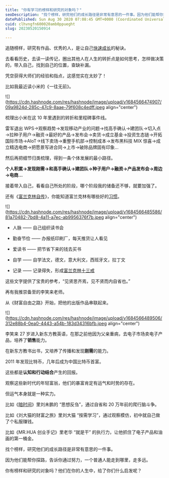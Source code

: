 ```yaml
---
title: "你有学习的榜样和研究的对象吗？"
seoDescription: "找个榜样，研究他们的成长路径是非常有意思的一件事。因为他们能帮你探路，告诉你通过努力，一个普通人能走到哪里，走多远。"
datePublished: Sun Aug 30 2020 07:08:45 GMT+0000 (Coordinated Universal Time)
cuid: clhvngfn600020amb0ppueght
slug: 20230520150914

---
```


追随榜样，研究有作品、优秀的人，是让自己[快速成长](http://mp.weixin.qq.com/s?__biz=MzI3MzU5MDA1OQ==&mid=2247485913&idx=1&sn=ac117f635cace492b8b3954e11dae22b&chksm=eb21bb9ddc56328b8e045b30ee24af4576fb8d33c3982e1049028fe460b38d33c19abbc8325a&scene=21#wechat_redirect)的秘诀。

去看看历史，去读一读传记，圈出其他人在人生的转折点是如何思考，怎样做决策的，带入自己，找到自己的位置，查缺补漏。

凭空获得大师们的经验和指点，这感觉实在太妙了！

比如我最近读小米的《一往无前》。

![](https://cdn.hashnode.com/res/hashnode/image/upload/v1684566474907/09a9824d-285c-47c9-8aae-79f608c4edff.jpeg align="center")

梳理出小米在这 10 年里遇到的转折和里程碑事件线。

雷军退出 WPS→观察趋势→发现移动产业的问题→找高手确认→建团队→切入点→拉种子用户→融资→最好的产品→发布会→卖货→成立基金→投资生态链→开拓国际市场→AIoT→线下卖场→重整手机部→控制成本→发布黑科技 MIX 惊喜→成立精选电商→把愿景写进合同→上市→破除品牌固有印象...

然后再把细节归类梳理，得到一条个体发展的最小路径。

**个人积累→发现刚需→和高手确认→建团队→种子用户→融资→产品发布会→周边→电商...**

接着带入自己，看看自己所处的阶段，哪个阶段我的储备还不够，就要加强了。

还有《[富兰克林自传](http://mp.weixin.qq.com/s?__biz=MzI3MzU5MDA1OQ==&mid=2247485266&idx=1&sn=606f516d53dd320566e84e535bce9085&chksm=eb21b516dc563c00874c9a0bc27d2c7454edeb7643b22e3c803104bdd74b2342a72dfaacbf0e&scene=21#wechat_redirect)》，你能知道富兰克林有哪些好的[习惯](http://mp.weixin.qq.com/s?__biz=MzI3MzU5MDA1OQ==&mid=2247486316&idx=1&sn=5046ad3c4dd25042a08ed4653cf56fc7&chksm=eb21b928dc56303e8a399537e0828fae1375ae1a21a76d6bc522c0ede6d3b48b4c83f69a89f0&scene=21#wechat_redirect)。

![](https://cdn.hashnode.com/res/hashnode/image/upload/v1684566485586/81a70482-7bd8-4a11-a7ec-ab9956376f7b.jpeg align="center")

* 人脉 —— 自己组织读书会  
    
* 勤奋节俭 —— 办报纸印刷厂，每天推货让人看见
    
* 爱读书 —— 把节省下来的钱去买书
    
* 自学 —— 自学法文，德文，意大利文，西班牙文，拉丁文
    
* 记录 —— 记录得失，形成[富兰克林十三戒](http://mp.weixin.qq.com/s?__biz=MzI3MzU5MDA1OQ==&mid=2247484913&idx=1&sn=4028cd86f038d24b8507226dfb0f6053&chksm=eb21b7b5dc563ea37853cd19af7e26e56d7e9a5d13f27aec25434bb31cae1d4a24a710da7669&scene=21#wechat_redirect)
    

这些文字提供了宝贵的参考，“见贤思齐焉，见不贤而内自省也。”

再有我推崇备至的李笑来老师。

从《财富自由之路》开始，把他的出版作品串联起来。

![](https://cdn.hashnode.com/res/hashnode/image/upload/v1684566489506/312e88b4-0ea0-4443-a54b-183d34316bfb.jpeg align="center")

李笑来 27 岁进入新东方教英语，在那之前他因为父亲重病，去电子市场卖电子产品，培养了**销售**能力。

在新东方教书出书，又培养了传播和发现**刚需**的能力。

2011 年发现比特币，几年后成为中国比特币首富。

这些都是**认知和行动结合**产生的回报。

观察这些新时代的年轻富翁，他们的暴富肯定有运气和时势的存在。

但运气本身就是一种实力。

比如《[暗时间](http://mp.weixin.qq.com/s?__biz=MzI3MzU5MDA1OQ==&mid=2247485766&idx=1&sn=b1661a76652200987008a90f3e197d92&chksm=eb21bb02dc5632143bb1dcc22b6d4b2ea4794144ffdc9277e33820e651c0acd1fc72abd29a88&scene=21#wechat_redirect)》里刘未鹏的 “思想反刍”，通过自省和 20 万年前的爬行脑斗争。

比如《刘大猫的财富之旅》里刘大猫 “按需学习”，通过观察模仿，初中就自己做了个私服赚钱。

比如《MR.HUA 创业手记》里老华 “就是干” 的执行力，让他抓住了电子产品和油画的第一桶金。

找个榜样，研究他们的成长路径是非常有意思的一件事。

因为他们能帮你探路，告诉你通过努力，一个普通人能走到哪里，走多远。

你有榜样和研究的对象吗？他们在你的人生中，给了你们什么启发呢？